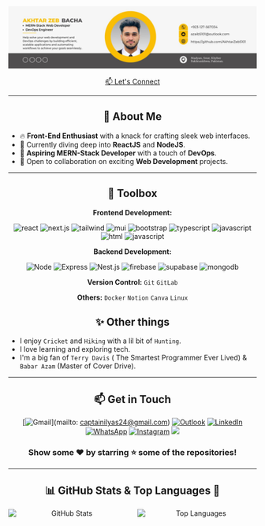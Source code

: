 ![head](https://github.com/AkhtarZeb5101/AkhtarZeb5101/blob/main/LinkedIn%20Cover.jpg)

<!-- <h1 align="center">Hey there, I'm Akhtar Zeb! 👋</h1> -->

<p align="center">
  <a href="mailto:azaib5101@gmail.com">📫 Let's Connect</a>
</p>


---
<div align="center">

## 👀 About Me  
  </div>

- 🔥 **Front-End Enthusiast** with a knack for crafting sleek web interfaces.
- 🚀 Currently diving deep into **ReactJS** and **NodeJS**.
- 🌱 **Aspiring MERN-Stack Developer** with a touch of **DevOps**.
- 🤝 Open to collaboration on exciting **Web Development** projects.


---
<div align="center">

## 🔧 Toolbox

**Frontend Development:**

![react](https://img.shields.io/badge/react-1DA1F2?style=for-the-badge&logo=react&logoColor=white) 
![next.js](https://img.shields.io/badge/next.js-black?style=for-the-badge&logo=next.js&logoColor=white) 
![tailwind](https://img.shields.io/badge/tailwindcss-lightblue?style=for-the-badge&logo=tailwindcss&logoColor=white) 
![mui](https://img.shields.io/badge/MUI-blue?style=for-the-badge&logo=mui&logoColor=white) 
![bootstrap](https://img.shields.io/badge/bootstrap-purple?style=for-the-badge&logo=bootstrap&logoColor=white) 
![typescript](https://img.shields.io/badge/typescript-blue?style=for-the-badge&logo=typescript&logoColor=white) 
![javascript](https://img.shields.io/badge/javascript-yellow?style=for-the-badge&logo=javascript&logoColor=white)
![html](https://img.shields.io/badge/HTML-e34c26?style=for-the-badge&logo=html5&logoColor=white)
![javascript](https://img.shields.io/badge/CSS-264de4?style=for-the-badge&logo=css3&logoColor=white)

**Backend Development:** 

![Node](https://img.shields.io/badge/node.js-026e00?style=for-the-badge&logo=node.js&logoColor=white) 
![Express](https://img.shields.io/badge/express-white?style=for-the-badge&logo=express&logoColor=black) 
![Nest.js](https://img.shields.io/badge/nestjs-ea2845?style=for-the-badge&logo=nestjs&logoColor=white)
![firebase](https://img.shields.io/badge/firebase-yellow?style=for-the-badge&logo=firebase&logoColor=white)
![supabase](https://img.shields.io/badge/supabase-3ecfb2?style=for-the-badge&logo=supabase&logoColor=white)
![mongodb](https://img.shields.io/badge/mongodb-00684A?style=for-the-badge&logo=mongodb&logoColor=white)

**Version Control:** `Git` `GitLab`

**Others:** `Docker` `Notion` `Canva` `Linux` 

## ✨ Other things
  </div>

- I enjoy `Cricket` and `Hiking` with a lil bit of `Hunting`.
- I love learning and exploring tech.
- I'm a big fan of `Terry Davis` ( The Smartest Programmer Ever Lived) & `Babar Azam` (Master of Cover Drive).

---
<div align="center">

## 📫 Get in Touch
[![Gmail](https://img.shields.io/badge/Gmail-D14836?style=for-the-badge&logo=gmail&logoColor=white)](mailto:  captainilyas24@gmail.com)
[![Outlook](https://img.shields.io/badge/Outlook-0078D4?style=for-the-badge&logo=microsoft-outlook&logoColor=white)](mailto:azaib5101@outlook.com)
[![LinkedIn](https://img.shields.io/badge/LinkedIn-0077B5?style=for-the-badge&logo=linkedin&logoColor=white)](https://www.linkedin.com/in/akhtar-zeb-bacha-155670236/)
[![WhatsApp](https://img.shields.io/badge/WhatsApp-25D366?style=for-the-badge&logo=whatsapp&logoColor=white)](https://wa.me/+923419241439)
[![Instagram](https://img.shields.io/badge/Instagram-E4405F?style=for-the-badge&logo=instagram&logoColor=white)](https://www.instagram.com/ak85709/)
[<img src="https://img.shields.io/badge/Portfolio-%23000000.svg?&style=for-the-badge">](https://xeb-portfolio.vercel.app/)


### Show some ❤️ by starring ⭐ some of the repositories!

  </div>

---
<div align="center">

## 📊 GitHub Stats & Top Languages 🚀


  </div>

<p>
<div align="center" style="display: flex; justify-content: space-between; max-width: 800px; margin: 0 auto;">
  <img src="https://github-readme-stats.vercel.app/api?username=ilyas550&show_icons=true&theme=radical" alt="GitHub Stats" style="width: 48%; height: 200px;" />
  <img src="https://github-readme-stats.vercel.app/api/top-langs/?username=AkhtarZeb5101&layout=compact&theme=radical" alt="Top Languages" style="width: 48%; height: 200px;" />
</div>
</p>


<!--
ilyas550/ilyas550 is a ✨ special ✨ repository because its `README.md` (this file) appears on your GitHub profile.
-->